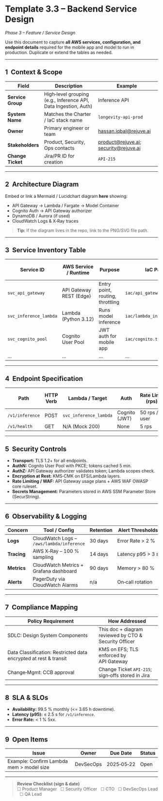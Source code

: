 # Template 3.3 – Backend Service Design

_Phase 3 – Feature / Service Design_

Use this document to capture **all AWS services, configuration, and endpoint details** required for the mobile app and model to run in production. Duplicate or extend the tables as needed.

---

## 1  Context & Scope

|Field|Description|Example|
|---|---|---|
|**Service Group**|High‑level grouping (e.g., Inference API, Data Ingestion, Auth)|Inference API|
|**System Name**|Matches the Charter / IaC stack name|`longevity‑api‑prod`|
|**Owner**|Primary engineer or team|[hassan.iqbal@rejuve.ai](mailto:hassan.iqbal@rejuve.ai)|
|**Stakeholders**|Product, Security, Ops contacts|[product@rejuve.ai](mailto:product@rejuve.ai); [security@rejuve.ai](mailto:security@rejuve.ai)|
|**Change Ticket**|Jira/PR ID for creation|`API-215`|

---

## 2  Architecture Diagram

Embed or link a Mermaid / Lucidchart diagram **here** showing:

- API Gateway → Lambda / Fargate → Model Container
- Cognito Auth → API Gateway authorizer
- DynamoDB / Aurora (if used)
- CloudWatch Logs & X‑Ray traces
    

> **Tip:** If the diagram lives in the repo, link to the PNG/SVG file path.

---

## 3  Service Inventory Table

|**Service ID**|**AWS Service / Runtime**|**Purpose**|**IaC Path**|**Autoscaling / Size**|**Classification Level (data in transit)**|**Notes**|
|---|---|---|---|---|---|---|
|`svc_api_gateway`|API Gateway REST (Edge)|Entry point, routing, throttling|`iac/api_gateway.tf`|10 K RPS burst|Restricted|WAF enabled|
|`svc_inference_lambda`|Lambda (Python 3.12)|Runs model inference|`iac/lambda_inference_tf/`|1 GB mem, 30 sec timeout|Restricted|Uses EFS model layer|
|`svc_cognito_pool`|Cognito User Pool|JWT auth for mobile app|`iac/cognito.tf`|n/a|Confidential|PKCE flow, OAuth 2.0|
|…|…|…|…|…|…|…|

---

## 4  Endpoint Specification

|**Path**|**HTTP Verb**|**Lambda / Target**|**Auth**|**Rate Limit (rps)**|**Timeout (s)**|**Success Response (schema)**|**Error Codes**|
|---|---|---|---|---|---|---|---|
|`/v1/inference`|POST|`svc_inference_lambda`|Cognito (JWT)|50 rps / user|10|`InferenceResponse` JSON|400, 401, 500|
|`/v1/health`|GET|N/A (Mock 200)|None|5 rps|2|`{status:"ok"}`|500|

---

## 5  Security Controls

- **Transport:** TLS 1.2+ for all endpoints.
- **AuthN:** Cognito User Pool with PKCE; tokens cached 5 min.
- **AuthZ:** API Gateway authorizer validates token; Lambda scopes check.
- **Encryption at Rest:** KMS‑CMK on EFS/Lambda layers.
- **Rate Limiting / WAF:** API Gateway usage plans + AWS WAF OWASP core ruleset.
- **Secrets Management:** Parameters stored in AWS SSM Parameter Store (SecurString).
    

---

## 6  Observability & Logging

|Concern|Tool / Config|Retention|Alert Thresholds|
|---|---|---|---|
|**Logs**|CloudWatch Logs – `/aws/lambda/inference`|30 days|Error Rate > 2 %|
|**Tracing**|AWS X‑Ray – 100 % sampling|14 days|Latency p95 > 3 s|
|**Metrics**|CloudWatch Metrics + Grafana dashboard|90 days|Memory > 80 %|
|**Alerts**|PagerDuty via CloudWatch Alarms|n/a|On‑call rotation|

---

## 7  Compliance Mapping

|**Policy Requirement**|**How Addressed**|
|---|---|
|SDLC: Design System Components|This doc + diagram reviewed by CTO & Security Officer|
|Data Classification: Restricted data encrypted at rest & transit|KMS on EFS; TLS enforced by API Gateway|
|Change‑Mgmt: CCB approval|Change Ticket `API-215`; sign‑offs stored in Jira|

---

## 8  SLA & SLOs

- **Availability:** 99.5 % monthly (<= 3.65 h downtime).
- **Latency (p95):** ≤ 2.5 s for `/v1/inference`.
- **Error Rate:** < 1 % 5xx.


---

## 9  Open Items

|**Issue**|**Owner**|**Due Date**|**Status**|
|---|---|---|---|
|Example: Confirm Lambda mem > model size|DevSecOps|2025‑05‑22|Open|

---

> **Review Checklist (sign & date)**  
> ☐ Product Manager   ☐ Security Officer   ☐ CTO   ☐ DevSecOps Lead   ☐ QA Lead